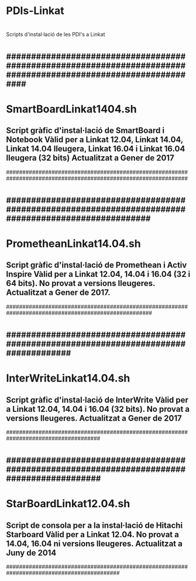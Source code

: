 # PDIs-Linkat
#
Scripts d'instal·lació de les PDI's a Linkat
#
#
################################################################################################################
----------------------------------------------------------------------------------------------------------------
# SmartBoardLinkat1404.sh  
Script gràfic d'instal·lació de SmartBoard i Notebook
Vàlid per a Linkat 12.04, Linkat 14.04, Linkat 14.04 lleugera, Linkat 16.04 i Linkat 16.04 lleugera (32 bits)
Actualitzat a Gener de 2017
----------------------------------------------------------------------------------------------------------------
################################################################################################################
#
#####################################################################################################
-----------------------------------------------------------------------------------------------------
# PrometheanLinkat14.04.sh  
Script gràfic d'instal·lació de Promethean i Activ Inspire
Vàlid per a Linkat 12.04, 14.04 i 16.04 (32 i 64 bits). No provat a versions lleugeres.
Actualitzat a Gener de 2017. 
-----------------------------------------------------------------------------------------------------
#####################################################################################################
#
#####################################################################################
-------------------------------------------------------------------------------------
# InterWriteLinkat14.04.sh  
Script gràfic d'instal·lació de InterWrite
Vàlid per a Linkat 12.04, 14.04 i 16.04 (32 bits). No provat a versions lleugeres.
Actualitzat a Gener de 2017
-------------------------------------------------------------------------------------
#####################################################################################
#
###########################################################################################
-------------------------------------------------------------------------------------------
# StarBoardLinkat12.04.sh  
Script de consola per a la instal·lació de Hitachi Starboard
Vàlid per a Linkat 12.04. No provat a 14.04, 16.04 ni versions lleugeres.
Actualitzat a Juny de 2014
-------------------------------------------------------------------------------------------
###########################################################################################
#
#
